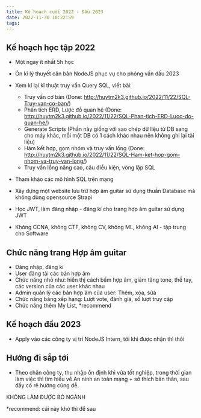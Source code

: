 ```yaml
---
title: Kế hoạch cuối 2022 - Đầu 2023
date: 2022-11-30 10:22:59
tags:
---
```


## Kế hoạch học tập 2022

- Một ngày ít nhất 5h học
- Ôn kĩ lý thuyết căn bản NodeJS phục vụ cho phỏng vấn đầu 2023
- Xem kĩ lại kĩ thuật truy vấn Query SQL, viết bài:
    - Truy vấn cơ bản (Done: http://huytm2k3.github.io/2022/11/22/SQL-Truy-van-co-ban/)
    - Phân tích ERD, Lược đồ quan hệ (Done: http://huytm2k3.github.io/2022/11/22/SQL-Phan-tich-ERD-Luoc-do-quan-he/)
    - Generate Scripts (Phần này giống với sao chép dữ liệu từ DB sang cho máy khác, mỗi một DB có 1 cách khác nhau nên không ghi lại tài liệu)
    - Hàm kết hợp, gom nhóm và truy vấn lồng (Done: http://huytm2k3.github.io/2022/11/22/SQL-Ham-ket-hop-gom-nhom-va-truy-van-long/)
    - Truy vấn lồng nâng cao, câu điều kiện, vòng lặp SQL

- Tham khảo các mô hình SQL trên mạng
- Xây dựng một website lưu trữ hợp âm guitar sử dụng thuần Database mà không dùng opensource Strapi
- Học JWT, làm đăng nhập - đăng kí cho trang hợp âm guitar sử dụng JWT
- Không CCNA, không CTF, không CV, không ML, không AI - tập trung cho Software

## Chức năng trang Hợp âm guitar

- Đăng nhập, đăng kí
- User đăng tải các bản hợp âm
- Chức năng nhỏ như: hiển thị cách bấm hợp âm, giảm tăng tone, thế tay, các version của các user khác nhau
- Admin quản lý các bản hợp âm của user: Thêm, xóa, sửa
- Chức năng bảng xếp hạng: Lượt vote, đánh giá, số lượt truy cập
- Chức năng thêm My List, *recommend

## Kế hoạch đầu 2023

- Apply vào các công ty vị trí NodeJS Intern, tới khi được nhận thì thôi

## Hướng đi sắp tới

- Theo chân công ty, thu nhập ổn định khi vừa tốt nghiệp, trong thời gian làm việc thì tìm hiểu về An ninh an toàn mạng + sở thích bản thân, sau đấy có rẽ hướng cũng dễ.



KHÔNG LÀM ĐƯỢC BỎ NGÀNH

*recommend: cái này khó thì để sau

